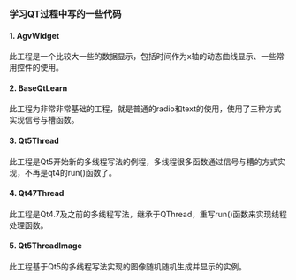 ### 学习QT过程中写的一些代码

#### 1. AgvWidget

此工程是一个比较大一些的数据显示，包括时间作为x轴的动态曲线显示、一些常用控件的使用。



#### 2. BaseQtLearn

此工程为非常非常基础的工程，就是普通的radio和text的使用，使用了三种方式实现信号与槽函数。



#### 3. Qt5Thread

此工程是Qt5开始新的多线程写法的例程，多线程很多函数通过信号与槽的方式实现，不再是qt4的run()函数了。



#### 4. Qt47Thread

此工程是Qt4.7及之前的多线程写法，继承于QThread，重写run()函数来实现线程处理函数。



#### 5. Qt5ThreadImage

此工程基于Qt5的多线程写法实现的图像随机随机生成并显示的实例。

